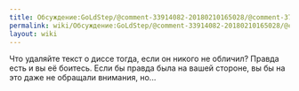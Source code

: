 ```yaml
---
title: Обсуждение:GoLdStep/@comment-33914082-20180210165028/@comment-37.78.214.124-20180210194327
permalink: wiki/Обсуждение:GoLdStep/@comment-33914082-20180210165028/@comment-37.78.214.124-20180210194327/
layout: wiki
---
```


Что удаляйте текст о диссе тогда, если он никого не обличил? Правда есть
и вы её боитесь. Если бы правда была на вашей стороне, вы бы на это даже
не обращали внимания, но...
